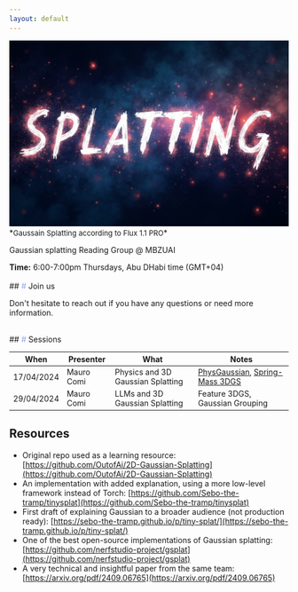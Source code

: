 ```yaml
---
layout: default
---
```


<img src='img/gaussian_splat.jpeg' style='object-fit: cover;'>
*<font size="2" >Gaussain Splatting according to Flux 1.1 PRO</font>*

Gaussian splatting Reading Group @ MBZUAI

<div class="rounded-rectangle">
<span style='font-weight: 700'>Time:</span> 6:00-7:00pm Thursdays, Abu DHabi time (GMT+04) <br>
</div>

<br>
## <font color='#8EA7E9'>#</font> Join us

<!-- 
- [Join here](https://join.slack.com/t/neuralfields/shared_invite/zt-2g0gtol8l-PgiDnHmCpWVidYzXypO7_Q), or [please let me know](contact) if the link is expired.
- The channel we use is the **#reading_group** channel. If you haven't added it already, please go to **Add channels** or **Browse channels** from the Slack workspace to find it. 
- [Add the Google Calendar](https://calendar.google.com/calendar/u/0?cid=NTk4MGNmN2IyOTA0NWU1ODViOGEwOTY0YWY3MjE1MDI2YjA0OTM5ZWUzMWNkODYzOWM3NmVmMzA3MDc4YTQ3Y0Bncm91cC5jYWxlbmRhci5nb29nbGUuY29t) to stay up-to-date with the sessions. -->

Don't hesitate to reach out if you have any questions or need more information.

<br>
## <font color='#8EA7E9'>#</font> Sessions

When | Presenter| What       | Notes
-----|----------|------------|--------
17/04/2024 | Mauro Comi | Physics and 3D Gaussian Splatting | [PhysGaussian](https://xpandora.github.io/PhysGaussian/), [Spring-Mass 3DGS](https://zlicheng.com/spring_gaus/) |
29/04/2024 | Mauro Comi | LLMs and 3D Gaussian Splatting | Feature 3DGS, Gaussian Grouping |


## Resources

- Original repo used as a learning resource: [https://github.com/OutofAi/2D-Gaussian-Splatting](https://github.com/OutofAi/2D-Gaussian-Splatting)
- An implementation with added explanation, using a more low-level framework instead of Torch: [https://github.com/Sebo-the-tramp/tinysplat](https://github.com/Sebo-the-tramp/tinysplat)
- First draft of explaining Gaussian to a broader audience (not production ready): [https://sebo-the-tramp.github.io/p/tiny-splat/](https://sebo-the-tramp.github.io/p/tiny-splat/)
- One of the best open-source implementations of Gaussian splatting: [https://github.com/nerfstudio-project/gsplat](https://github.com/nerfstudio-project/gsplat)
- A very technical and insightful paper from the same team: [https://arxiv.org/pdf/2409.06765](https://arxiv.org/pdf/2409.06765)
